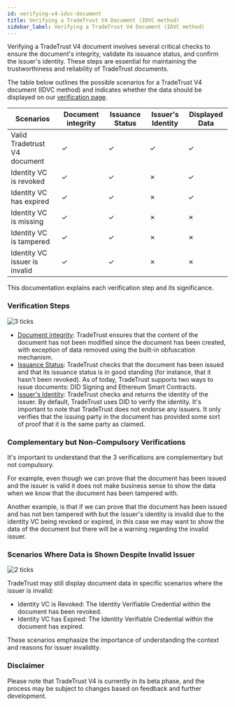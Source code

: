 ```yaml
---
id: verifying-v4-idvc-document
title: Verifying a TradeTrust V4 Document (IDVC method)
sidebar_label: Verifying a TradeTrust V4 Document (IDVC method)
---
```


Verifying a TradeTrust V4 document involves several critical checks to ensure the document's integrity, validate its issuance status, and confirm the issuer's identity. These steps are essential for maintaining the trustworthiness and reliability of TradeTrust documents.

The table below outlines the possible scenarios for a TradeTrust V4 document (IDVC method) and indicates whether the data should be displayed on our [verification page](https://beta.tradetrust.io).

| Scenarios                     | Document integrity | Issuance Status | Issuer's Identity | Displayed Data |
| ----------------------------- | ------------------ | --------------- | ----------------- | -------------- |
| Valid Tradetrust V4 document  | &check;            | &check;         | &check;           | &check;        |
| Identity VC is revoked        | &check;            | &check;         | &cross;           | &check;        |
| Identity VC has expired       | &check;            | &check;         | &cross;           | &check;        |
| Identity VC is missing        | &check;            | &check;         | &cross;           | &cross;        |
| Identity VC is tampered       | &check;            | &check;         | &cross;           | &cross;        |
| Identity VC issuer is invalid | &check;            | &check;         | &cross;           | &cross;        |

This documentation explains each verification step and its significance.

### Verification Steps

![3 ticks](/docs/verifying-documents/3-ticks.png)

- [Document integrity](/docs/topics/verifying-documents/document-integrity): TradeTrust ensures that the content of the document has not been modified since the document has been created, with exception of data removed using the built-in obfuscation mechanism.
- [Issuance Status](/docs/topics/verifying-documents/issuance-status): TradeTrust checks that the document has been issued and that its issuance status is in good standing (for instance, that it hasn't been revoked). As of today, TradeTrust supports two ways to issue documents: DID Signing and Ethereum Smart Contracts.
- [Issuer's Identity](/docs/topics/verifying-documents/issuer-identity): TradeTrust checks and returns the identity of the issuer. By default, TradeTrust uses DID to verify the identity. It's important to note that TradeTrust does not endorse any issuers. It only verifies that the issuing party in the document has provided some sort of proof that it is the same party as claimed.

### Complementary but Non-Compulsory Verifications

It's important to understand that the 3 verifications are complementary but not compulsory.

For example, even though we can prove that the document has been issued and the issuer is valid it does not make business sense to show the data when we know that the document has been tampered with.

Another example, is that if we can prove that the document has been issued and has not ben tampered with but the issuer's identity is invalid due to the identity VC being revoked or expired, in this case we may want to show the data of the document but there will be a warning regarding the invalid issuer.

### Scenarios Where Data is Shown Despite Invalid Issuer

![2 ticks](/docs/verifying-documents/2-ticks.png)

TradeTrust may still display document data in specific scenarios where the issuer is invalid:

- Identity VC is Revoked: The Identity Verifiable Credential within the document has been revoked.
- Identity VC has Expired: The Identity Verifiable Credential within the document has expired.

These scenarios emphasize the importance of understanding the context and reasons for issuer invalidity.

### Disclaimer

Please note that TradeTrust V4 is currently in its beta phase, and the process may be subject to changes based on feedback and further development.
